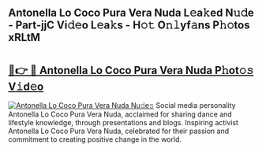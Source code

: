 ## Antonella Lo Coco Pura Vera Nuda L𝚎a𝚔ed N𝚞𝚍e - Part-jjC Vi𝚍𝚎o L𝚎a𝚔s - H𝚘𝚝 O𝚗𝚕yf𝚊ns P𝚑𝚘tos xRLtM

# <h2><a href="http://kf5tbl9.oniu.top/?m=Antonella+Lo+Coco+Pura+Vera+Nuda">🔗👉 🔴 Antonella Lo Coco Pura Vera Nuda P𝚑ot𝚘𝚜 V𝚒d𝚎o</a></h2>

[![Antonella Lo Coco Pura Vera Nuda Nu𝚍e𝚜](https://i.imgur.com/0qMVB7G.gif)](http://kf5tbl9.oniu.top/?m=Antonella+Lo+Coco+Pura+Vera+Nuda)
Social media personality Antonella Lo Coco Pura Vera Nuda, acclaimed for sharing dance and lifestyle knowledge, through presentations and blogs. Inspiring activist Antonella Lo Coco Pura Vera Nuda, celebrated for their passion and commitment to creating positive change in the world.  
